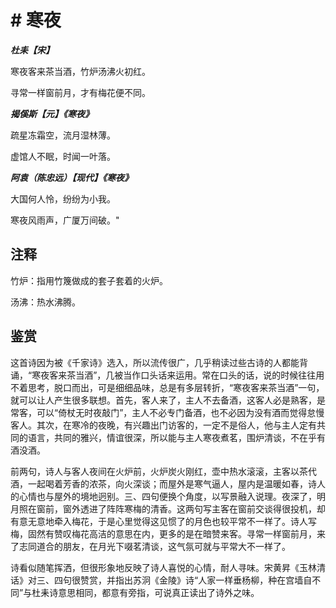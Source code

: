 # # 寒夜

***杜耒【宋】***

寒夜客来茶当酒，竹炉汤沸火初红。

寻常一样窗前月，才有梅花便不同。

***揭傒斯【元】《寒夜》***

疏星冻霜空，流月湿林薄。

虚馆人不眠，时闻一叶落。

***阿袁（陈忠远）【现代】《寒夜》***

大国何人怜，纷纷为小我。

寒夜风雨声，广厦万间破。"

## 注释

竹炉：指用竹篾做成的套子套着的火炉。

汤沸：热水沸腾。

## 鉴赏

这首诗因为被《千家诗》选入，所以流传很广，几乎稍读过些古诗的人都能背诵，“寒夜客来茶当酒”，几被当作口头话来运用。常在口头的话，说的时候往往用不着思考，脱口而出，可是细细品味，总是有多层转折，“寒夜客来茶当酒”一句，就可以让人产生很多联想。首先，客人来了，主人不去备酒，这客人必是熟客，是常客，可以“倚杖无时夜敲门”，主人不必专门备酒，也不必因为没有酒而觉得怠慢客人。其次，在寒冷的夜晚，有兴趣出门访客的，一定不是俗人，他与主人定有共同的语言，共同的雅兴，情谊很深，所以能与主人寒夜煮茗，围炉清谈，不在乎有酒没酒。

前两句，诗人与客人夜间在火炉前，火炉炭火刚红，壶中热水滚滚，主客以茶代酒，一起喝着芳香的浓茶，向火深谈；而屋外是寒气逼人，屋内是温暖如春，诗人的心情也与屋外的境地迥别。三、四句便换个角度，以写景融入说理。夜深了，明月照在窗前，窗外透进了阵阵寒梅的清香。这两句写主客在窗前交谈得很投机，却有意无意地牵入梅花，于是心里觉得这见惯了的月色也较平常不一样了。诗人写梅，固然有赞叹梅花高洁的意思在内，更多的是在暗赞来客。寻常一样窗前月，来了志同道合的朋友，在月光下啜茗清谈，这气氛可就与平常大不一样了。

诗看似随笔挥洒，但很形象地反映了诗人喜悦的心情，耐人寻味。宋黄昇《玉林清话》对三、四句很赞赏，并指出苏泂《金陵》诗“人家一样垂杨柳，种在宫墙自不同”与杜耒诗意思相同，都意有旁指，可说真正读出了诗外之味。
